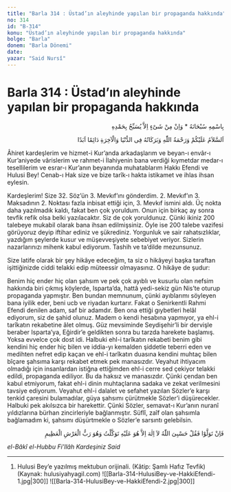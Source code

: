 ```yaml
---
title: "Barla 314 : Üstad’ın aleyhinde yapılan bir propaganda hakkında"
no: 314
id: "B-314"
konu: "Üstad’ın aleyhinde yapılan bir propaganda hakkında"
bolge: "Barla"
donem: "Barla Dönemi"
date: 
yazar: "Said Nursî"
---
```


# Barla 314 : Üstad’ın aleyhinde yapılan bir propaganda hakkında

<p class="arabic" dir="rtl" title="Meal: “Subhân Allah’ın adıyla” * “Hiçbir şey yoktur ki O'nu hamd ile tesbih etmesin” [İsrâ 17:44]">بِاسْمِهِ سُبْحَانَهُ * وَاِنْ مِنْ شَىْءٍ اِلاَّ يُسَبِّحُ بِحَمْدِهِ</p>

<p class="arabic" dir="rtl" title="Meal: “Allahın selamı, rahmet, ve bereketleri dünyada ve ahirette ebedî ve dâimî olarak üzerinize olsun.”">اَلسَّلاَمُ عَلَيْكُمْ وَرَحْمَةُ اللّٰهِ وَبَرَكَاتُهُ فِى الدُّنْيَا وَالْآخِرَةِ دَائِمًا اَبَدًا</p>

Âhiret kardeşlerim ve hizmet-i Kur’anda arkadaşlarım ve beyan-ı envâr-ı Kur’aniyede vârislerim ve rahmet-i İlahiyenin bana verdiği kıymetdar medar-ı tesellilerim ve esrar-ı Kur’anın beyanında muhatablarım Hakkı Efendi ve Hulusi Bey! Cenab-ı Hak size ve bize tarîk-ı hakta istikamet ve ihlas ihsan eylesin.

Kardeşlerim! Size 32. Söz’ün 3. Mevkıf’ını gönderdim. 2. Mevkıf’ın 3. Maksadının 2. Noktası fazla inbisat ettiği için, 3. Mevkıf ismini aldı. Üç nokta daha yazılmadık kaldı, fakat ben çok yoruldum. Onun için birkaç ay sonra tevfik refik olsa belki yazılacaktır. Siz de çok yoruldunuz. Çünki ikiniz 200 talebeye mukabil olarak bana ihsan edilmişsiniz. Öyle ise 200 talebe vazifesi görüyoruz deyip iftihar ediniz ve şükrediniz. Yorgunluk ve sair rahatsızlıklar, yazdığım şeylerde kusur ve müşevveşiyete sebebiyet veriyor. Sizlerin nazarlarınızı mihenk kabul ediyorum. Tashih ve ta’dilde mezunsunuz.

Size latife olarak bir şey hikâye edeceğim, ta siz o hikâyeyi başka taraftan işittiğinizde ciddi telakki edip müteessir olmayasınız. O hikâye de şudur:

Benim hiç ender hiç olan şahsım ve pek çok ayıblı ve kusurlu olan nefsim hakkında biri çıkmış köylerde, Isparta’da, hattâ yedi-sekiz gün Nis’te oturup propaganda yapmıştır. Ben bundan memnunum, çünki ayıblarımı söyleyen bana iyilik eder, beni ucb ve riyadan kurtarır. Fakat o Senirkentli Rahmi Efendi denilen adam, saf bir adamdır. Ben ona ettiği gıybetleri helâl ediyorum, siz de şahid olunuz. Madem o kendi hesabına yapmıyor, ya ehl-i tarîkatın rekabetine âlet olmuş. Güz mevsiminde Seydişehir’li bir dervişle beraber Isparta’ya, Eğirdir’e geldikten sonra bu tarzda harekete başlamış. Yoksa evvelce çok dost idi. Halbuki ehl-i tarîkatın rekabeti benim gibi kendini hiç ender hiç bilen ve iddia-yı kemalden şiddetle teberri eden ve medihten nefret edip kaçan ve ehl-i tarîkatın duasına kendini muhtaç bilen bîçare şahsıma karşı rekabet etmek pek manasızdır. Veyahut ihtiyacım olmadığı için insanlardan istiğna ettiğimden ehl-i cerre sed çekiyor telakki edildi, propaganda ediliyor. Bu da haksız ve manasızdır. Çünki çendan ben kabul etmiyorum, fakat ehl-i dinin muhtaçlarına sadaka ve zekat verilmesini tavsiye ediyorum. Veyahut ehl-i dalalet ve sefahet yazılan Sözler’e karşı tenkid çaresini bulamadılar, güya şahsımı çürütmekle Sözler’i düşürecekler. Halbuki pek akılsızca bir harekettir. Çünki Sözler, semavat-ı Kur’anın nuranî yıldızlarına bürhan zincirleriyle bağlanmıştır. Süflî, zaîf olan şahsımla bağlamadım ki, şahsımı düşürtmekle o Sözler’e sarsıntı gelebilsin.

<p class="arabic" dir="rtl" title="Meal: “Eğer senden yüz çevirecek olurlarsa de ki: Allah bana yeter. Ondan başka ibadete lâyık hiçbir ilâh yoktur. Ben Ona tevekkül ettim. Yüce Arşın Rabbi de Odur.” [Tevbe Sûresi, 9:129]">فَاِنْ تَوَلَّوْا فَقُلْ حَسْبِىَ اللّٰهُ لاَ اِلٰهَ اِلاَّ هُوَ عَلَيْهِ تَوَكَّلْتُ وَهُوَ رَبُّ الْعَرْشِ الْعَظِيمِ</p>

*el-Bâkî el-Hubbu Fi’llâh*
*Kardeşiniz*
*Said*

***

1. Hulusi Bey’e yazılmış mektubun orijinali. (Kâtip: Şamlı Hafız Tevfik) (Kaynak: hulusiyahyagil.com)
![[Barla-314-HulusiBey-ve-HakkiEfendi-1.jpg|300]]
![[Barla-314-HulusiBey-ve-HakkiEfendi-2.jpg|300]]

